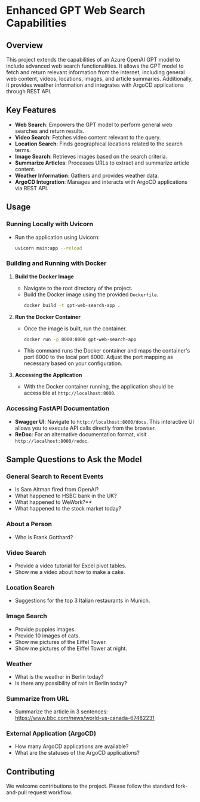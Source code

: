 # Enhanced GPT Web Search Capabilities

## Overview
This project extends the capabilities of an Azure OpenAI GPT model to include advanced web search functionalities. It allows the GPT model to fetch and return relevant information from the internet, including general web content, videos, locations, images, and article summaries. Additionally, it provides weather information and integrates with ArgoCD applications through REST API.

## Key Features
- **Web Search**: Empowers the GPT model to perform general web searches and return results.
- **Video Search**: Fetches video content relevant to the query.
- **Location Search**: Finds geographical locations related to the search terms.
- **Image Search**: Retrieves images based on the search criteria.
- **Summarize Articles**: Processes URLs to extract and summarize article content.
- **Weather Information**: Gathers and provides weather data.
- **ArgoCD Integration**: Manages and interacts with ArgoCD applications via REST API.


## Usage

### Running Locally with Uvicorn
- Run the application using Uvicorn:
  ```bash
  uvicorn main:app --reload
  ```

### Building and Running with Docker
1. **Build the Docker Image**
    - Navigate to the root directory of the project.
    - Build the Docker image using the provided `Dockerfile`.
      ```bash
      docker build -t gpt-web-search-app .
      ```

2. **Run the Docker Container**
    - Once the image is built, run the container.
      ```bash
      docker run -p 8000:8000 gpt-web-search-app
      ```

    - This command runs the Docker container and maps the container's port 8000 to the local port 8000. Adjust the port mapping as necessary based on your configuration.

3. **Accessing the Application**
    - With the Docker container running, the application should be accessible at `http://localhost:8000`.

### Accessing FastAPI Documentation
- **Swagger UI**: Navigate to `http://localhost:8000/docs`. This interactive UI allows you to execute API calls directly from the browser.
- **ReDoc**: For an alternative documentation format, visit `http://localhost:8000/redoc`.



## Sample Questions to Ask the Model

### General Search to Recent Events
- Is Sam Altman fired from OpenAI?
- What happened to HSBC bank in the UK?
- What happened to WeWork?**
- What happened to the stock market today?

### About a Person
- Who is Frank Gotthard?

### Video Search
- Provide a video tutorial for Excel pivot tables.
- Show me a video about how to make a cake.

### Location Search
- Suggestions for the top 3 Italian restaurants in Munich.

### Image Search
- Provide puppies images.
- Provide 10 images of cats.
- Show me pictures of the Eiffel Tower.
- Show me pictures of the Eiffel Tower at night.

### Weather
- What is the weather in Berlin today?
- Is there any possibility of rain in Berlin today?

### Summarize from URL
- Summarize the article in 3 sentences: https://www.bbc.com/news/world-us-canada-67482231

### External Application (ArgoCD)
- How many ArgoCD applications are available?
- What are the statuses of the ArgoCD applications?





## Contributing
We welcome contributions to the project. Please follow the standard fork-and-pull request workflow.